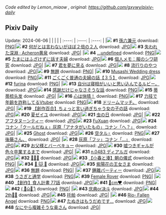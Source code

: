 *Code edited by Lemon_miaow , original: https://github.com/gxywy/pixiv-daily*
## Pixiv Daily 
Update: 2024-06-06
|      |      |      |
| :----: | :----: | :----: |
|![](https://pximg.lemonmiaow.xyz/c/240x480/img-master/img/2024/06/04/00/00/22/119323498_p0_master1200.jpg) **#1** [孫六兼元](https://www.pixiv.net/artworks/119323498) download: [PNG](https://pximg.lemonmiaow.xyz/img-original/img/2024/06/04/00/00/22/119323498_p0.png)|![](https://pximg.lemonmiaow.xyz/c/240x480/img-master/img/2024/06/04/00/00/38/119323553_p0_master1200.jpg) **#2** [何がとは言わないがほぼ２倍の２人](https://www.pixiv.net/artworks/119323553) download: [JPG](https://pximg.lemonmiaow.xyz/img-original/img/2024/06/04/00/00/38/119323553_p0.jpg)|![](https://pximg.lemonmiaow.xyz/c/240x480/img-master/img/2024/06/04/00/00/21/119323491_p0_master1200.jpg) **#3** [失われた深淵 · Acheron黄泉](https://www.pixiv.net/artworks/119323491) download: [JPG](https://pximg.lemonmiaow.xyz/img-original/img/2024/06/04/00/00/21/119323491_p0.jpg)|
|![](https://pximg.lemonmiaow.xyz/c/240x480/img-master/img/2024/06/04/00/00/41/119323564_p0_master1200.jpg) **#4** […undefined](https://www.pixiv.net/artworks/119323564) download: [PNG](https://pximg.lemonmiaow.xyz/img-original/img/2024/06/04/00/00/41/119323564_p0.png)|![](https://pximg.lemonmiaow.xyz/c/240x480/img-master/img/2024/06/04/00/09/31/119324039_p0_master1200.jpg) **#5** [たまにはふざけずに話す夫婦](https://www.pixiv.net/artworks/119324039) download: [JPG](https://pximg.lemonmiaow.xyz/img-original/img/2024/06/04/00/09/31/119324039_p0.jpg)|![](https://pximg.lemonmiaow.xyz/c/240x480/img-master/img/2024/06/04/06/00/10/119329690_p0_master1200.jpg) **#6** [個人メモ：服のシワ研究](https://www.pixiv.net/artworks/119329690) download: [JPG](https://pximg.lemonmiaow.xyz/img-original/img/2024/06/04/06/00/10/119329690_p0.jpg)|
|![](https://pximg.lemonmiaow.xyz/c/240x480/img-master/img/2024/06/05/00/00/27/119350687_p0_master1200.jpg) **#7** [君を夢に見る](https://www.pixiv.net/artworks/119350687) download: [JPG](https://pximg.lemonmiaow.xyz/img-original/img/2024/06/05/00/00/27/119350687_p0.jpg)|![](https://pximg.lemonmiaow.xyz/c/240x480/img-master/img/2024/06/04/20/25/15/119343655_p0_master1200.jpg) **#8** [流行りのやつ](https://www.pixiv.net/artworks/119343655) download: [JPG](https://pximg.lemonmiaow.xyz/img-original/img/2024/06/04/20/25/15/119343655_p0.jpg)|![](https://pximg.lemonmiaow.xyz/c/240x480/img-master/img/2024/06/04/03/03/43/119327806_p0_master1200.jpg) **#9** [無題](https://www.pixiv.net/artworks/119327806) download: [PNG](https://pximg.lemonmiaow.xyz/img-original/img/2024/06/04/03/03/43/119327806_p0.png)|
|![](https://pximg.lemonmiaow.xyz/c/240x480/img-master/img/2024/06/04/15/11/22/119337143_p0_master1200.jpg) **#10** [Musashi Wedding dress](https://www.pixiv.net/artworks/119337143) download: [PNG](https://pximg.lemonmiaow.xyz/img-original/img/2024/06/04/15/11/22/119337143_p0.png)|![](https://pximg.lemonmiaow.xyz/c/240x480/img-master/img/2024/06/05/17/00/12/119366310_p0_master1200.jpg) **#11** [ごくごく普通の夫婦の話【３５】](https://www.pixiv.net/artworks/119366310) download: [JPG](https://pximg.lemonmiaow.xyz/img-original/img/2024/06/05/17/00/12/119366310_p0.jpg)|![](https://pximg.lemonmiaow.xyz/c/240x480/img-master/img/2024/06/04/13/21/15/119335630_p0_master1200.jpg) **#12** [furina](https://www.pixiv.net/artworks/119335630) download: [PNG](https://pximg.lemonmiaow.xyz/img-original/img/2024/06/04/13/21/15/119335630_p0.png)|
|![](https://pximg.lemonmiaow.xyz/c/240x480/img-master/img/2024/06/05/17/36/19/119367043_p0_master1200.jpg) **#13** [自分は寝相がいいと思い込んでるルビー。](https://www.pixiv.net/artworks/119367043) download: [JPG](https://pximg.lemonmiaow.xyz/img-original/img/2024/06/05/17/36/19/119367043_p0.jpg)|![](https://pximg.lemonmiaow.xyz/c/240x480/img-master/img/2024/06/05/18/27/01/119368242_p0_master1200.jpg) **#14** [感謝だけじゃなさそうな話](https://www.pixiv.net/artworks/119368242) download: [PNG](https://pximg.lemonmiaow.xyz/img-original/img/2024/06/05/18/27/01/119368242_p0.png)|![](https://pximg.lemonmiaow.xyz/c/240x480/img-master/img/2024/06/05/13/11/58/119362761_p0_master1200.jpg) **#15** [蒂蒂梳头发](https://www.pixiv.net/artworks/119362761) download: [JPG](https://pximg.lemonmiaow.xyz/img-original/img/2024/06/05/13/11/58/119362761_p0.jpg)|
|![](https://pximg.lemonmiaow.xyz/c/240x480/img-master/img/2024/06/04/01/07/13/119325790_p0_master1200.jpg) **#16** [心は快晴！](https://www.pixiv.net/artworks/119325790) download: [PNG](https://pximg.lemonmiaow.xyz/img-original/img/2024/06/04/01/07/13/119325790_p0.png)|![](https://pximg.lemonmiaow.xyz/c/240x480/img-master/img/2024/06/04/20/12/14/119343305_p0_master1200.jpg) **#17** [力技で年齢を詐称してるVtuber](https://www.pixiv.net/artworks/119343305) download: [PNG](https://pximg.lemonmiaow.xyz/img-original/img/2024/06/04/20/12/14/119343305_p0.png)|![](https://pximg.lemonmiaow.xyz/c/240x480/img-master/img/2024/06/05/00/42/58/119352214_p0_master1200.jpg) **#18** [ドリームマッチ。](https://www.pixiv.net/artworks/119352214) download: [JPG](https://pximg.lemonmiaow.xyz/img-original/img/2024/06/05/00/42/58/119352214_p0.jpg)|
|![](https://pximg.lemonmiaow.xyz/c/240x480/img-master/img/2024/06/05/18/31/45/119368376_p0_master1200.jpg) **#19** [【創作百合】ちょっと言い過ぎちゃう女の子の話](https://www.pixiv.net/artworks/119368376) download: [JPG](https://pximg.lemonmiaow.xyz/img-original/img/2024/06/05/18/31/45/119368376_p0.jpg)|![](https://pximg.lemonmiaow.xyz/c/240x480/img-master/img/2024/06/04/23/50/43/119350306_p0_master1200.jpg) **#20** [夏ゼイユ](https://www.pixiv.net/artworks/119350306) download: [JPG](https://pximg.lemonmiaow.xyz/img-original/img/2024/06/04/23/50/43/119350306_p0.jpg)|![](https://pximg.lemonmiaow.xyz/c/240x480/img-master/img/2024/06/04/03/20/55/119328029_p0_master1200.jpg) **#21** [虫の日](https://www.pixiv.net/artworks/119328029) download: [JPG](https://pximg.lemonmiaow.xyz/img-original/img/2024/06/04/03/20/55/119328029_p0.jpg)|
|![](https://pximg.lemonmiaow.xyz/c/240x480/img-master/img/2024/06/04/11/16/59/119333613_p0_master1200.jpg) **#22** [アフタヌーンティー](https://www.pixiv.net/artworks/119333613) download: [JPG](https://pximg.lemonmiaow.xyz/img-original/img/2024/06/04/11/16/59/119333613_p0.jpg)|![](https://pximg.lemonmiaow.xyz/c/240x480/img-master/img/2024/06/04/00/00/10/119323437_p0_master1200.jpg) **#23** [FuXuan](https://www.pixiv.net/artworks/119323437) download: [JPG](https://pximg.lemonmiaow.xyz/img-original/img/2024/06/04/00/00/10/119323437_p0.jpg)|![](https://pximg.lemonmiaow.xyz/c/240x480/img-master/img/2024/06/05/10/00/18/119359974_p0_master1200.jpg) **#24** [コナン「クールだねぇ」灰原「アナタがいたもの」コナン「へ？」](https://www.pixiv.net/artworks/119359974) download: [JPG](https://pximg.lemonmiaow.xyz/img-original/img/2024/06/05/10/00/18/119359974_p0.jpg)|
|![](https://pximg.lemonmiaow.xyz/c/240x480/img-master/img/2024/06/04/20/18/59/119343474_p0_master1200.jpg) **#25** [Ghost](https://www.pixiv.net/artworks/119343474) download: [JPG](https://pximg.lemonmiaow.xyz/img-original/img/2024/06/04/20/18/59/119343474_p0.jpg)|![](https://pximg.lemonmiaow.xyz/c/240x480/img-master/img/2024/06/05/00/53/54/119352478_p0_master1200.jpg) **#26** [空タル♀](https://www.pixiv.net/artworks/119352478) download: [PNG](https://pximg.lemonmiaow.xyz/img-original/img/2024/06/05/00/53/54/119352478_p0.png)|![](https://pximg.lemonmiaow.xyz/c/240x480/img-master/img/2024/06/04/17/17/54/119339125_p0_master1200.jpg) **#27** [後藤さん、](https://www.pixiv.net/artworks/119339125) download: [JPG](https://pximg.lemonmiaow.xyz/img-original/img/2024/06/04/17/17/54/119339125_p0.jpg)|
|![](https://pximg.lemonmiaow.xyz/c/240x480/img-master/img/2024/06/04/17/13/54/119339043_p0_master1200.jpg) **#28** [灰原「フッ」コナン「…」](https://www.pixiv.net/artworks/119339043) download: [JPG](https://pximg.lemonmiaow.xyz/img-original/img/2024/06/04/17/13/54/119339043_p0.jpg)|![](https://pximg.lemonmiaow.xyz/c/240x480/img-master/img/2024/06/04/00/04/03/119323817_p0_master1200.jpg) **#29** [お父様とバーベキュー](https://www.pixiv.net/artworks/119323817) download: [JPG](https://pximg.lemonmiaow.xyz/img-original/img/2024/06/04/00/04/03/119323817_p0.jpg)|![](https://pximg.lemonmiaow.xyz/c/240x480/img-master/img/2024/06/04/21/35/04/119345911_p0_master1200.jpg) **#30** [嘘つきギャルが色々卒業するまで](https://www.pixiv.net/artworks/119345911) download: [JPG](https://pximg.lemonmiaow.xyz/img-original/img/2024/06/04/21/35/04/119345911_p0.jpg)|
|![](https://pximg.lemonmiaow.xyz/c/240x480/img-master/img/2024/06/04/00/07/13/119323961_p0_master1200.jpg) **#31** [n.0483 ディアルガ](https://www.pixiv.net/artworks/119323961) download: [JPG](https://pximg.lemonmiaow.xyz/img-original/img/2024/06/04/00/07/13/119323961_p0.jpg)|![](https://pximg.lemonmiaow.xyz/c/240x480/img-master/img/2024/06/04/00/00/14/119323464_p0_master1200.jpg) **#32** [🌼🌼🌼](https://www.pixiv.net/artworks/119323464) download: [JPG](https://pximg.lemonmiaow.xyz/img-original/img/2024/06/04/00/00/14/119323464_p0.jpg)|![](https://pximg.lemonmiaow.xyz/c/240x480/img-master/img/2024/06/04/21/59/19/119346652_p0_master1200.jpg) **#33** [【小春と湊】朝の儀式](https://www.pixiv.net/artworks/119346652) download: [PNG](https://pximg.lemonmiaow.xyz/img-original/img/2024/06/04/21/59/19/119346652_p0.png)|
|![](https://pximg.lemonmiaow.xyz/c/240x480/img-master/img/2024/06/04/12/58/14/119335303_p0_master1200.jpg) **#34** [🐶 🐱 🐶](https://www.pixiv.net/artworks/119335303) download: [JPG](https://pximg.lemonmiaow.xyz/img-original/img/2024/06/04/12/58/14/119335303_p0.jpg)|![](https://pximg.lemonmiaow.xyz/c/240x480/img-master/img/2024/06/05/00/00/35/119350723_p0_master1200.jpg) **#35** [紫陽花の王女さま](https://www.pixiv.net/artworks/119350723) download: [JPG](https://pximg.lemonmiaow.xyz/img-original/img/2024/06/05/00/00/35/119350723_p0.jpg)|![](https://pximg.lemonmiaow.xyz/c/240x480/img-master/img/2024/06/04/00/16/56/119324269_p0_master1200.jpg) **#36** [無題](https://www.pixiv.net/artworks/119324269) download: [PNG](https://pximg.lemonmiaow.xyz/img-original/img/2024/06/04/00/16/56/119324269_p0.png)|
|![](https://pximg.lemonmiaow.xyz/c/240x480/img-master/img/2024/06/04/10/53/20/119333283_p0_master1200.jpg) **#37** [鍾離パーティー](https://www.pixiv.net/artworks/119333283) download: [JPG](https://pximg.lemonmiaow.xyz/img-original/img/2024/06/04/10/53/20/119333283_p0.jpg)|![](https://pximg.lemonmiaow.xyz/c/240x480/img-master/img/2024/06/04/06/10/30/119329803_p0_master1200.jpg) **#38** [うさぎと通学](https://www.pixiv.net/artworks/119329803) download: [PNG](https://pximg.lemonmiaow.xyz/img-original/img/2024/06/04/06/10/30/119329803_p0.png)|![](https://pximg.lemonmiaow.xyz/c/240x480/img-master/img/2024/06/04/02/16/49/119327161_p0_master1200.jpg) **#39** [Female Rover](https://www.pixiv.net/artworks/119327161) download: [PNG](https://pximg.lemonmiaow.xyz/img-original/img/2024/06/04/02/16/49/119327161_p0.png)|
|![](https://pximg.lemonmiaow.xyz/c/240x480/img-master/img/2024/06/05/17/00/31/119366343_p0_master1200.jpg) **#40** [【創作】食人計畫 77話](https://www.pixiv.net/artworks/119366343) download: [JPG](https://pximg.lemonmiaow.xyz/img-original/img/2024/06/05/17/00/31/119366343_p0.jpg)|![](https://pximg.lemonmiaow.xyz/c/240x480/img-master/img/2024/06/04/20/42/58/119344216_p0_master1200.jpg) **#41** [🔷cm❤️](https://www.pixiv.net/artworks/119344216) download: [PNG](https://pximg.lemonmiaow.xyz/img-original/img/2024/06/04/20/42/58/119344216_p0.png)|![](https://pximg.lemonmiaow.xyz/c/240x480/img-master/img/2024/06/05/12/17/36/119361883_p0_master1200.jpg) **#42** [(  ･᷅ὢ･᷄  )](https://www.pixiv.net/artworks/119361883) download: [PNG](https://pximg.lemonmiaow.xyz/img-original/img/2024/06/05/12/17/36/119361883_p0.png)|
|![](https://pximg.lemonmiaow.xyz/c/240x480/img-master/img/2024/06/05/12/45/48/119362357_p0_master1200.jpg) **#43** [庆典or决斗](https://www.pixiv.net/artworks/119362357) download: [JPG](https://pximg.lemonmiaow.xyz/img-original/img/2024/06/05/12/45/48/119362357_p0.jpg)|![](https://pximg.lemonmiaow.xyz/c/240x480/img-master/img/2024/06/04/00/43/37/119325095_p0_master1200.jpg) **#44** [2th💎🦈](https://www.pixiv.net/artworks/119325095) download: [JPG](https://pximg.lemonmiaow.xyz/img-original/img/2024/06/04/00/43/37/119325095_p0.jpg)|![](https://pximg.lemonmiaow.xyz/c/240x480/img-master/img/2024/06/05/18/00/08/119367533_p0_master1200.jpg) **#45** [托帕](https://www.pixiv.net/artworks/119367533) download: [JPG](https://pximg.lemonmiaow.xyz/img-original/img/2024/06/05/18/00/08/119367533_p0.jpg)|
|![](https://pximg.lemonmiaow.xyz/c/240x480/img-master/img/2024/06/04/22/52/26/119348477_p0_master1200.jpg) **#46** [Rio- Fallen Angel](https://www.pixiv.net/artworks/119348477) download: [PNG](https://pximg.lemonmiaow.xyz/img-original/img/2024/06/04/22/52/26/119348477_p0.png)|![](https://pximg.lemonmiaow.xyz/c/240x480/img-master/img/2024/06/05/12/18/25/119361897_p0_master1200.jpg) **#47** [たぬきはもうだめです…](https://www.pixiv.net/artworks/119361897) download: [JPG](https://pximg.lemonmiaow.xyz/img-original/img/2024/06/05/12/18/25/119361897_p0.jpg)|![](https://pximg.lemonmiaow.xyz/c/240x480/img-master/img/2024/06/05/00/09/11/119351192_p0_master1200.jpg) **#48** [なにやら複雑そうな奥さん](https://www.pixiv.net/artworks/119351192) download: [JPG](https://pximg.lemonmiaow.xyz/img-original/img/2024/06/05/00/09/11/119351192_p0.jpg)|
